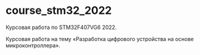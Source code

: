 # course_stm32_2022
Курсовая работа по STM32F407VG6 2022.

Курсовая работа на тему «Разработка цифрового устройства на основе микроконтроллера».

